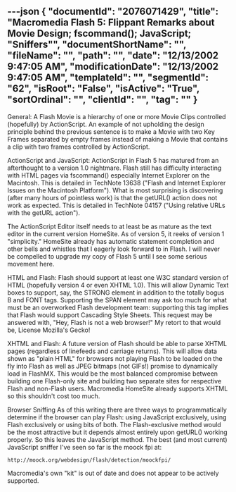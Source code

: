 ---json
{
  "documentId": "2076071429",
  "title": "Macromedia Flash 5: Flippant Remarks about Movie Design; fscommand(); JavaScript; &quot;Sniffers&quot;",
  "documentShortName": "",
  "fileName": "",
  "path": "",
  "date": "12/13/2002 9:47:05 AM",
  "modificationDate": "12/13/2002 9:47:05 AM",
  "templateId": "",
  "segmentId": "62",
  "isRoot": "False",
  "isActive": "True",
  "sortOrdinal": "",
  "clientId": "",
  "tag": ""
}
---

General:
A Flash Movie is a hierarchy of one or more Movie Clips controlled (hopefully) by ActionScript. An example of not upholding the design principle behind the previous sentence is to make a Movie with two Key Frames separated by empty frames instead of making a Movie that contains a clip with two frames controlled by ActionScript.

ActionScript and JavaScript:
ActionScript in Flash 5 has matured from an afterthought to a version 1.0 nightmare. Flash still has difficulty interacting with HTML pages via fscommand() especially Internet Explorer on the Macintosh. This is detailed in TechNote 13638 (&quot;Flash and Internet Explorer Issues on the Macintosh Platform&quot;). What is most surprising is discovering (after many hours of pointless work) is that the getURL() action does not work as expected. This is detailed in TechNote 04157 (&quot;Using relative URLs with the getURL action&quot;).

The ActionScript Editor itself needs to at least be as mature as the text editor in the current version HomeSite. As of version 5, it reeks of version 1 &quot;simplicity.&quot; HomeSite already has automatic statement completion and other bells and whistles that I eagerly look forward to in Flash. I will never be compelled to upgrade my copy of Flash 5 until I see some serious movement here.

HTML and Flash:
Flash should support at least one W3C standard version of HTML (hopefully version 4 or even XHTML 1.0). This will allow Dynamic Text boxes to support, say, the STRONG element in addition to the totally bogus B and FONT tags. Supporting the SPAN element may ask too much for what must be an overworked Flash development team: supporting this tag implies that Flash would support Cascading Style Sheets. This request may be answered with, &quot;Hey, Flash is not a web browser!&quot; My retort to that would be, License Mozilla's Gecko!

XHTML and Flash:
A future version of Flash should be able to parse XHTML pages (regardless of linefeeds and carriage returns). This will allow data shown as &quot;plain HTML&quot; for browsers not playing Flash to be loaded on the fly into Flash as well as JPEG bitmaps (not GIFs!) promise to dynamically load in FlashMX. This would be the most balanced compromise between building one Flash-only site and building two separate sites for respective Flash and non-Flash users. Macromedia HomeSite already supports XHTML so this shouldn't cost too much.

Browser Sniffing
As of this writing there are three ways to programmatically determine if the browser can play Flash: using JavaScript exclusively, using Flash exclusively or using bits of both. The Flash-exclusive method would be the most attractive but it depends almost entirely upon getURL() working properly. So this leaves the JavaScript method. The best (and most current) JavaScript sniffer I've seen so far is the moock fpi at:

    http://moock.org/webdesign/flash/detection/moockfpi/

Macromedia's own &quot;kit&quot; is out of date and does not appear to be actively supported.
